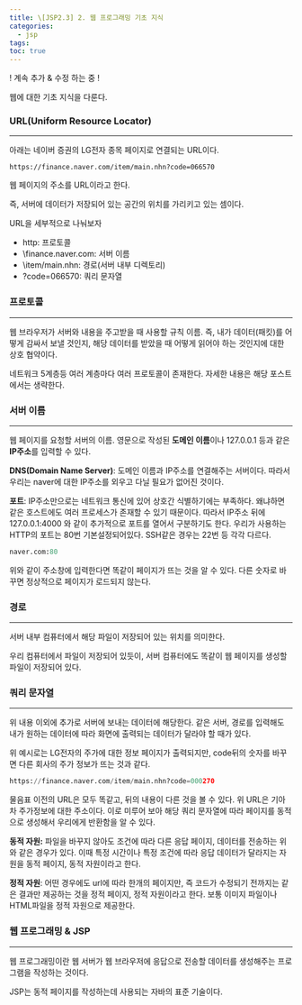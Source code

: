 ```yaml
---
title: \[JSP2.3] 2. 웹 프로그래밍 기초 지식
categories: 
  - jsp
tags: 
toc: true
---
```


! 계속 추가 & 수정 하는 중 !

웹에 대한 기초 지식을 다룬다.

### URL(Uniform Resource Locator)

---

아래는 네이버 증권의 LG전자 종목 페이지로 연결되는 URL이다.

```markup
https://finance.naver.com/item/main.nhn?code=066570
```

웹 페이지의 주소를 URL이라고 한다.

즉, 서버에 데이터가 저장되어 있는 공간의 위치를 가리키고 있는 셈이다.

URL을 세부적으로 나눠보자

- http: 프로토콜
- \finance.naver.com: 서버 이름
- \item/main.nhn: 경로(서버 내부 디렉토리)
- ?code=066570: 쿼리 문자열

### 프로토콜

---

웹 브라우저가 서버와 내용을 주고받을 때 사용할 규칙 이름. 즉, 내가 데이터(패킷)를 어떻게 감싸서 보낼 것인지, 해당 데이터를 받았을 때 어떻게 읽어야 하는 것인지에 대한 상호 협약이다.

네트워크 5계층등 여러 계층마다 여러 프로토콜이 존재한다. 자세한 내용은 해당 포스트에서는 생략한다.

### 서버 이름

---

웹 페이지를 요청할 서버의 이름. 영문으로 작성된 **도메인 이름**이나 127.0.0.1 등과 같은 **IP주소**를 입력할 수 있다.

**DNS(Domain Name Server)**: 도메인 이름과 IP주소를 연결해주는 서버이다. 따라서 우리는 naver에 대한 IP주소를 외우고 다닐 필요가 없어진 것이다.

**포트**: IP주소만으로는 네트워크 통신에 있어 상호간 식별하기에는 부족하다. 왜냐하면 같은 호스트에도 여러 프로세스가 존재할 수 있기 때문이다. 따라서 IP주소 뒤에 127.0.0.1:4000 와 같이 추가적으로 포트를 열어서 구분하기도 한다. 우리가 사용하는 HTTP의 포트는 80번 기본설정되어있다. SSH같은 경우는 22번 등 각각 다르다.

```python
naver.com:80
```

위와 같이 주소창에 입력한다면 똑같이 페이지가 뜨는 것을 알 수 있다. 다른 숫자로 바꾸면 정상적으로 페이지가 로드되지 않는다.

### 경로

---

서버 내부 컴퓨터에서 해당 파일이 저장되어 있는 위치를 의미한다.

우리 컴퓨터에서 파일이 저장되어 있듯이, 서버 컴퓨터에도 똑같이 웹 페이지를 생성할 파일이 저장되어 있다.

### 쿼리 문자열

---

위 내용 이외에 추가로 서버에 보내는 데이터에 해당한다. 같은 서버, 경로를 입력해도 내가 원하는 데이터에 따라 화면에 출력되는 데이터가 달라야 할 때가 있다.

위 예시로는 LG전자의 주가에 대한 정보 페이지가 출력되지만, code뒤의 숫자를 바꾸면 다른 회사의 주가 정보가 뜨는 것과 같다.

```python
https://finance.naver.com/item/main.nhn?code=000270
```

물음표 이전의 URL은 모두 똑같고, 뒤의 내용이 다른 것을 볼 수 있다. 위 URL은 기아차 주가정보에 대한 주소이다. 이로 미루어 보아 해당 쿼리 문자열에 따라 페이지를 동적으로 생성해서 우리에게 반환함을 알 수 있다.

**동적 자원:** 파일을 바꾸지 않아도 조건에 따라 다른 응답 페이지, 데이터를 전송하는 위와 같은 경우가 있다. 이때 특정 시간이나 특정 조건에 따라 응답 데이터가 달라지는 자원을 동적 페이지, 동적 자원이라고 한다.

**정적 자원**: 어떤 경우에도 url에 따라 한개의 페이지만, 즉 코드가 수정되기 전까지는 같은 결과만 제공하는 것을 정적 페이지, 정적 자원이라고 한다. 보통 이미지 파일이나 HTML파일을 정적 자원으로 제공한다.

### 웹 프로그래밍 & JSP

---

웹 프로그래밍이란 웹 서버가 웹 브라우저에 응답으로 전송할 데이터를 생성해주는 프로그램을 작성하는 것이다.

JSP는 동적 페이지를 작성하는데 사용되는 자바의 표준 기술이다.